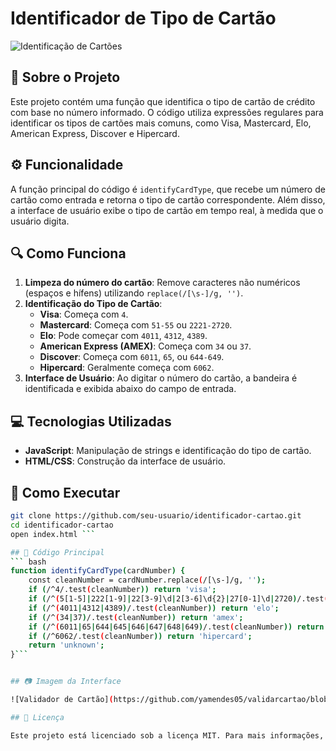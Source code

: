 # Identificador de Tipo de Cartão

![Identificação de Cartões](https://via.placeholder.com/800x400.png?text=Identificador+de+Cart%C3%A3o)

## 📌 Sobre o Projeto
Este projeto contém uma função que identifica o tipo de cartão de crédito com base no número informado. O código utiliza expressões regulares para identificar os tipos de cartões mais comuns, como Visa, Mastercard, Elo, American Express, Discover e Hipercard.

## ⚙️ Funcionalidade
A função principal do código é `identifyCardType`, que recebe um número de cartão como entrada e retorna o tipo de cartão correspondente. Além disso, a interface de usuário exibe o tipo de cartão em tempo real, à medida que o usuário digita.

## 🔍 Como Funciona
1. **Limpeza do número do cartão**: Remove caracteres não numéricos (espaços e hífens) utilizando `replace(/[\s-]/g, '')`.
2. **Identificação do Tipo de Cartão**:
   - **Visa**: Começa com `4`.
   - **Mastercard**: Começa com `51-55` ou `2221-2720`.
   - **Elo**: Pode começar com `4011`, `4312`, `4389`.
   - **American Express (AMEX)**: Começa com `34` ou `37`.
   - **Discover**: Começa com `6011`, `65`, ou `644-649`.
   - **Hipercard**: Geralmente começa com `6062`.
3. **Interface de Usuário**: Ao digitar o número do cartão, a bandeira é identificada e exibida abaixo do campo de entrada.

## 💻 Tecnologias Utilizadas
- **JavaScript**: Manipulação de strings e identificação do tipo de cartão.
- **HTML/CSS**: Construção da interface de usuário.

## 🚀 Como Executar
```bash
git clone https://github.com/seu-usuario/identificador-cartao.git
cd identificador-cartao
open index.html ```

## 📜 Código Principal
``` bash
function identifyCardType(cardNumber) {
    const cleanNumber = cardNumber.replace(/[\s-]/g, '');
    if (/^4/.test(cleanNumber)) return 'visa';
    if (/^(5[1-5]|222[1-9]|22[3-9]\d|2[3-6]\d{2}|27[0-1]\d|2720)/.test(cleanNumber)) return 'mastercard';
    if (/^(4011|4312|4389)/.test(cleanNumber)) return 'elo';
    if (/^(34|37)/.test(cleanNumber)) return 'amex';
    if (/^(6011|65|644|645|646|647|648|649)/.test(cleanNumber)) return 'discover';
    if (/^6062/.test(cleanNumber)) return 'hipercard';
    return 'unknown';
}```


## 📷 Imagem da Interface

![Validador de Cartão](https://github.com/yamendes05/validarcartao/blob/main/image.png)

## 📄 Licença

Este projeto está licenciado sob a licença MIT. Para mais informações, consulte o arquivo LICENSE.

